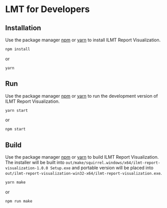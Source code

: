 # LMT for Developers

## Installation

Use the package manager [npm](https://pip.pypa.io/en/stable/) or [yarn](https://pip.pypa.io/en/stable/) to install ILMT Report Visualization.

```bash
npm install
```

or

```bash
yarn
```

## Run

Use the package manager [npm](https://www.npmjs.com/) or [yarn](https://yarnpkg.com/) to run the development version of ILMT Report Visualization.

```bash
yarn start
```

or

```bash
npm start
```

## Build

Use the package manager [npm](https://www.npmjs.com/) or [yarn](https://yarnpkg.com/) to build ILMT Report Visualization.
The installer will be built into `out/make/squirrel.windows/x64/ilmt-report-visualization-1.0.0 Setup.exe`
and portable version will be placed into `out/ilmt-report-visualization-win32-x64/ilmt-report-visualization.exe`.

```bash
yarn make
```

or

```bash
npm run make
```
